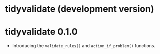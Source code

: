 # tidyvalidate (development version)

# tidyvalidate 0.1.0

* Introducing the `validate_rules()` and `action_if_problem()` functions.
